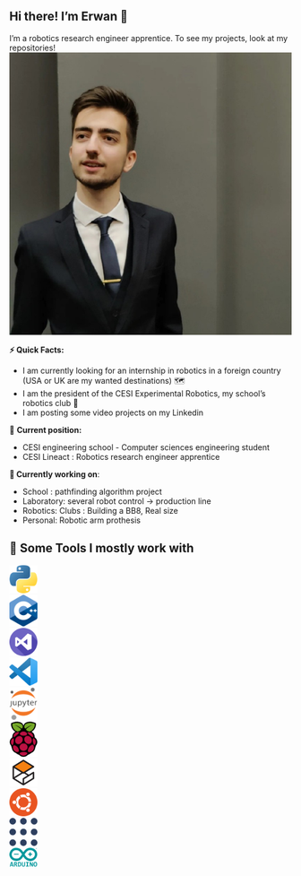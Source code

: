 ## **Hi there! I’m Erwan** 👋

I’m a robotics research engineer apprentice. To see my projects, look at my repositories!
![R1](R1.jpg#R1)
<style>
 img[src$="#R1"] {
  display: block;
  margin: 0 auto;
  border-radius: 50%;
  width: 100px;
}
</style>


**⚡️ Quick Facts:**

- I am currently looking for an internship in robotics in a foreign country (USA or UK are my wanted destinations) 🗺️
- I am the president of the CESI Experimental Robotics, my school’s robotics club 🤖
- I am posting some video projects on my Linkedin

🔄 **Current position:** 

- CESI engineering school - Computer sciences engineering student
- CESI Lineact : Robotics research engineer apprentice

**🦾 Currently working on**:

- School : pathfinding algorithm project
- Laboratory: several robot control → production line
- Robotics: Clubs : Building a BB8, Real size
- Personal: Robotic arm prothesis

## **🚀 Some Tools I mostly work with**
<div>
  <div style="max-width: 20%;max-height: 20%;display: inline-block;">
    <img src="Untitled%201.png" width="50" style="margin: auto;">
    <img src="Untitled%202.png" width="50" style="margin: auto;">
    <img src="Untitled%203.png" width="50" style="margin: auto;">
    <img src="Untitled%204.png" width="50" style="margin: auto;">
    <img src="Untitled%205.png" width="50" style="margin: auto;">
    <img src="Untitled%206.png" width="50" style="margin: auto;">
    <img src="Untitled%207.png" width="50" style="margin: auto;">
    <img src="Untitled%208.png" width="50" style="margin: auto;">
    <img src="Untitled%209.png" width="50" style="margin: auto;">
    <img src="Untitled%2010.png" width="50" style="margin: auto;">
  </div>
 </div>

<!--
**R1leMargoulin/R1leMargoulin** is a ✨ _special_ ✨ repository because its `README.md` (this file) appears on your GitHub profile.

Here are some ideas to get you started:

- 🔭 I’m currently working on ...
- 🌱 I’m currently learning ...
- 👯 I’m looking to collaborate on ...
- 🤔 I’m looking for help with ...
- 💬 Ask me about ...
- 📫 How to reach me: ...
- 😄 Pronouns: ...
- ⚡ Fun fact: ...
-->
